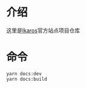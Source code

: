 # 介绍

这里是[Ikaros](https://github.com/ikaros-dev/ikaros)官方站点项目仓库

# 命令

```
yarn docs:dev
yarn docs:build
```
